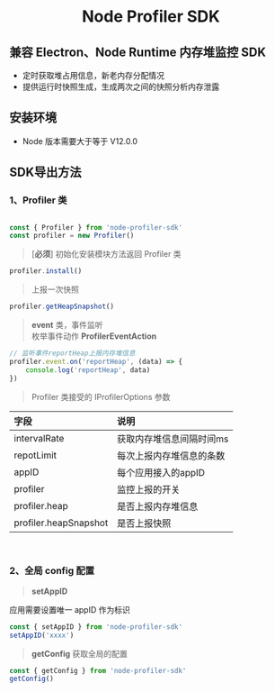 <h1 align="center">Node Profiler SDK</h1>

## 兼容 Electron、Node Runtime 内存堆监控 SDK
- 定时获取堆占用信息，新老内存分配情况
- 提供运行时快照生成，生成两次之间的快照分析内存泄露

## 安装环境
- Node 版本需要大于等于 V12.0.0

## SDK导出方法

### 1、Profiler 类

```JavaScript

const { Profiler } from 'node-profiler-sdk'
const profiler = new Profiler()
```

> [**必须**] 初始化安装模块方法返回 Profiler 类

```JavaScript
profiler.install()
```

> 上报一次快照

```JavaScript
profiler.getHeapSnapshot()
```

> **event** 类，事件监听  
枚举事件动作 **ProfilerEventAction**

```JavaScript
// 监听事件reportHeap上报内存堆信息
profiler.event.on('reportHeap', (data) => {
	console.log('reportHeap', data)
})
```


> Profiler 类接受的 IProfilerOptions 参数

|  字段   | 说明  |
|  :----  | :----  |
| intervalRate  | 获取内存堆信息间隔时间ms |
| repotLimit  | 每次上报内存堆信息的条数 |
| appID	| 每个应用接入的appID |
| profiler | 监控上报的开关 |
| profiler.heap | 是否上报内存堆信息 |
| profiler.heapSnapshot | 是否上报快照 |

<br />

### 2、全局 config 配置

> **setAppID**  

应用需要设置唯一 appID 作为标识

```JavaScript
const { setAppID } from 'node-profiler-sdk'
setAppID('xxxx')
```

> **getConfig** 获取全局的配置

```JavaScript
const { getConfig } from 'node-profiler-sdk'
getConfig()
```